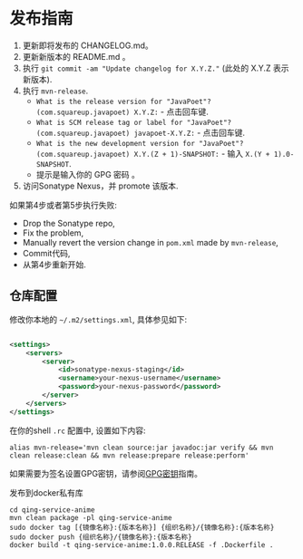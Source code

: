 发布指南
=========

1. 更新即将发布的 CHANGELOG.md。
2. 更新新版本的 README.md 。
3. 执行 `git commit -am "Update changelog for X.Y.Z."` (此处的 X.Y.Z 表示新版本).
4. 执行 `mvn-release`.
    * `What is the release version for "JavaPoet"? (com.squareup.javapoet) X.Y.Z:` - 点击回车键.
    * `What is SCM release tag or label for "JavaPoet"? (com.squareup.javapoet) javapoet-X.Y.Z:` - 点击回车键.
    * `What is the new development version for "JavaPoet"? (com.squareup.javapoet) X.Y.(Z + 1)-SNAPSHOT:` -
      输入 `X.(Y + 1).0-SNAPSHOT`.
    * 提示是输入你的 GPG 密码 。
5. 访问Sonatype Nexus，并 promote 该版本.

如果第4步或者第5步执行失败:

* Drop the Sonatype repo,
* Fix the problem,
* Manually revert the version change in `pom.xml` made by `mvn-release`,
* Commit代码,
* 从第4步重新开始.

仓库配置
-------------

修改你本地的 `~/.m2/settings.xml`, 具体参见如下:

```xml

<settings>
    <servers>
        <server>
            <id>sonatype-nexus-staging</id>
            <username>your-nexus-username</username>
            <password>your-nexus-password</password>
        </server>
    </servers>
</settings>
```

在你的shell `.rc` 配置中, 设置如下内容:

```
alias mvn-release='mvn clean source:jar javadoc:jar verify && mvn clean release:clean && mvn release:prepare release:perform'
```

如果需要为签名设置GPG密钥，请参阅[GPG密钥][GPG_Keys]指南。

[gpg_keys]: https://square.github.io/okio/releasing/#prerequisite-gpg-keys


发布到docker私有库

```shell
cd qing-service-anime
mvn clean package -pl qing-service-anime
sudo docker tag [{镜像名称}:{版本名称}] {组织名称}/{镜像名称}:{版本名称}
sudo docker push {组织名称}/{镜像名称}:{版本名称}
docker build -t qing-service-anime:1.0.0.RELEASE -f .Dockerfile .
```

